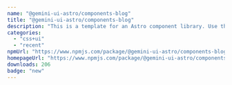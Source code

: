 ```yaml
---
name: "@gemini-ui-astro/components-blog"
title: "@gemini-ui-astro/components-blog"
description: "This is a template for an Astro component library. Use this template for writing components to use in multiple projects or publish to NPM."
categories:
  - "css+ui"
  - "recent"
npmUrl: "https://www.npmjs.com/package/@gemini-ui-astro/components-blog"
homepageUrl: "https://www.npmjs.com/package/@gemini-ui-astro/components-blog"
downloads: 206
badge: "new"
---
```

